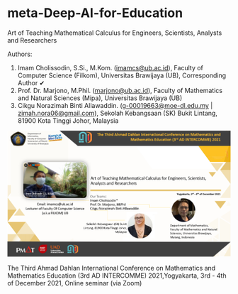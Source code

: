 # meta-Deep-AI-for-Education
Art of Teaching Mathematical Calculus for Engineers, Scientists, Analysts and Researchers

Authors:
1. Imam Cholissodin, S.Si., M.Kom. (imamcs@ub.ac.id), Faculty of Computer Science (Filkom), Universitas Brawijaya (UB), Corresponding Author ✔
2. Prof. Dr. Marjono, M.Phil. (marjono@ub.ac.id), Faculty of Mathematics and Natural Sciences (Mipa), Universitas Brawijaya (UB)
3. Cikgu Norazimah Binti Allawaddin. (g-00019663@moe-dl.edu.my | zimah.nora06@gmail.com), Sekolah Kebangsaan (SK) Bukit Lintang, 81900 Kota Tinggi Johor, Malaysia

![image](https://github.com/imamcs19/meta-Deep-AI-for-Education/blob/main/Cover%20PPT%20-%20Art%20of%20Teaching%20Mathematical.png)

The Third Ahmad Dahlan International Conference on Mathematics and Mathematics Education (3rd AD INTERCOMME) 2021,Yogyakarta, 3rd - 4th of December 2021, Online seminar (via Zoom)
